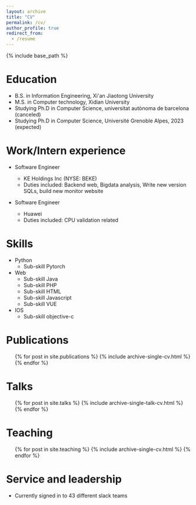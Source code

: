 ```yaml
---
layout: archive
title: "CV"
permalink: /cv/
author_profile: true
redirect_from:
  - /resume
---
```


{% include base_path %}

Education
======
* B.S. in Information Engineering, Xi'an Jiaotong University
* M.S. in Computer technology, Xidian University
* Studying Ph.D in Computer Science, universitat autònoma de barcelona (canceled)
* Studying Ph.D in Computer Science, Université Grenoble Alpes, 2023 (expected)

Work/Intern experience
======
* Software Engineer
  * KE Holdings Inc (NYSE: BEKE)
  * Duties included: Backend web, Bigdata analysis, Write new version SQLs, build new monitor website

* Software Engineer
  * Huawei
  * Duties included: CPU validation related
  
Skills
======
* Python
  * Sub-skill Pytorch
* Web
  * Sub-skill Java
  * Sub-skill PHP
  * Sub-skill HTML
  * Sub-skill Javascript
  * Sub-skill VUE
* IOS
  * Sub-skill objective-c

Publications
======
  <ul>{% for post in site.publications %}
    {% include archive-single-cv.html %}
  {% endfor %}</ul>
  
Talks
======
  <ul>{% for post in site.talks %}
    {% include archive-single-talk-cv.html %}
  {% endfor %}</ul>
  
Teaching
======
  <ul>{% for post in site.teaching %}
    {% include archive-single-cv.html %}
  {% endfor %}</ul>
  
Service and leadership
======
* Currently signed in to 43 different slack teams
